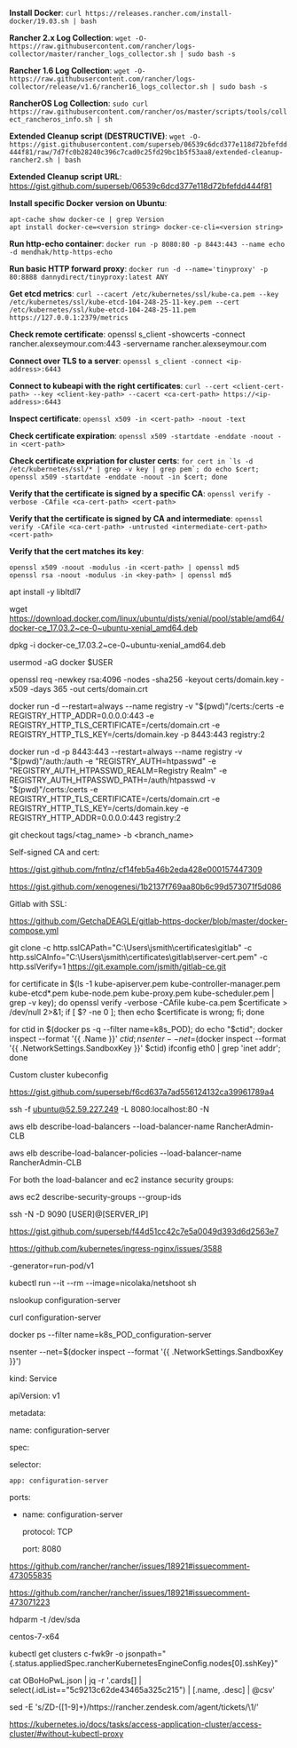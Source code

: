 **Install Docker**: `curl https://releases.rancher.com/install-docker/19.03.sh | bash`

**Rancher 2.x Log Collection**: `wget -O- https://raw.githubusercontent.com/rancher/logs-collector/master/rancher_logs_collector.sh | sudo bash -s`

**Rancher 1.6 Log Collection**: `wget -O- https://raw.githubusercontent.com/rancher/logs-collector/release/v1.6/rancher16_logs_collector.sh | sudo bash -s`

**RancherOS Log Collection**: `sudo curl https://raw.githubusercontent.com/rancher/os/master/scripts/tools/collect_rancheros_info.sh | sh`

**Extended Cleanup script (DESTRUCTIVE)**: `wget -O- https://gist.githubusercontent.com/superseb/06539c6dcd377e118d72bfefdd444f81/raw/7d7fc0b28240c396c7cad0c25fd29bc1b5f53aa8/extended-cleanup-rancher2.sh | bash`

**Extended Cleanup script URL**: https://gist.github.com/superseb/06539c6dcd377e118d72bfefdd444f81

**Install specific Docker version on Ubuntu**:
```
apt-cache show docker-ce | grep Version
apt install docker-ce=<version string> docker-ce-cli=<version string>
```

**Run http-echo container**: `docker run -p 8080:80 -p 8443:443 --name echo -d mendhak/http-https-echo`

**Run basic HTTP forward proxy**: `docker run -d --name='tinyproxy' -p 80:8888 dannydirect/tinyproxy:latest ANY`

**Get etcd metrics**: `curl --cacert /etc/kubernetes/ssl/kube-ca.pem --key /etc/kubernetes/ssl/kube-etcd-104-248-25-11-key.pem --cert /etc/kubernetes/ssl/kube-etcd-104-248-25-11.pem https://127.0.0.1:2379/metrics`

**Check remote certificate**: openssl s_client -showcerts -connect rancher.alexseymour.com:443 -servername rancher.alexseymour.com

**Connect over TLS to a server**: `openssl s_client -connect <ip-address>:6443`

**Connect to kubeapi with the right certificates**: `curl --cert <client-cert-path> --key <client-key-path> --cacert <ca-cert-path> https://<ip-address>:6443`

**Inspect certificate**: `openssl x509 -in <cert-path> -noout -text`

**Check certificate expiration**: `openssl x509 -startdate -enddate -noout -in <cert-path>`

**Check certificate expriation for cluster certs**: ```for cert in `ls -d /etc/kubernetes/ssl/* | grep -v key | grep pem`; do echo $cert; openssl x509 -startdate -enddate -noout -in $cert; done```

**Verify that the certificate is signed by a specific CA**: `openssl verify -verbose -CAfile <ca-cert-path> <cert-path>`

**Verify that the certificate is signed by CA and intermediate**: `openssl verify -CAfile <ca-cert-path> -untrusted <intermediate-cert-path> <cert-path>`

**Verify that the cert matches its key**:
```
openssl x509 -noout -modulus -in <cert-path> | openssl md5
openssl rsa -noout -modulus -in <key-path> | openssl md5
```

apt install -y libltdl7  

wget https://download.docker.com/linux/ubuntu/dists/xenial/pool/stable/amd64/docker-ce_17.03.2~ce-0~ubuntu-xenial_amd64.deb  

dpkg -i docker-ce_17.03.2~ce-0~ubuntu-xenial_amd64.deb

usermod -aG docker $USER

openssl req -newkey rsa:4096 -nodes -sha256 -keyout certs/domain.key -x509 -days 365 -out certs/domain.crt

docker run -d --restart=always --name registry -v "$(pwd)"/certs:/certs -e REGISTRY_HTTP_ADDR=0.0.0.0:443 -e REGISTRY_HTTP_TLS_CERTIFICATE=/certs/domain.crt -e REGISTRY_HTTP_TLS_KEY=/certs/domain.key -p 8443:443 registry:2



docker run -d -p 8443:443 --restart=always   --name registry -v "$(pwd)"/auth:/auth -e "REGISTRY_AUTH=htpasswd"   -e "REGISTRY_AUTH_HTPASSWD_REALM=Registry Realm"   -e REGISTRY_AUTH_HTPASSWD_PATH=/auth/htpasswd -v "$(pwd)"/certs:/certs -e REGISTRY_HTTP_TLS_CERTIFICATE=/certs/domain.crt -e REGISTRY_HTTP_TLS_KEY=/certs/domain.key -e REGISTRY_HTTP_ADDR=0.0.0.0:443 registry:2

git checkout tags/<tag_name> -b <branch_name>

Self-signed CA and cert:

https://gist.github.com/fntlnz/cf14feb5a46b2eda428e000157447309

https://gist.github.com/xenogenesi/1b2137f769aa80b6c99d573071f5d086

Gitlab with SSL:

https://github.com/GetchaDEAGLE/gitlab-https-docker/blob/master/docker-compose.yml



git clone -c http.sslCAPath="C:\\Users\\jsmith\\certificates\\gitlab" -c http.sslCAInfo="C:\\Users\\jsmith\\certificates\\gitlab\\server-cert.pem" -c http.sslVerify=1 https://git.example.com/jsmith/gitlab-ce.git



for certificate in $(ls -1 kube-apiserver.pem kube-controller-manager.pem kube-etcd*.pem kube-node.pem kube-proxy.pem kube-scheduler.pem  | grep -v key); do openssl verify -verbose -CAfile kube-ca.pem $certificate > /dev/null 2>&1; if [ $? -ne 0 ]; then echo $certificate is wrong; fi; done



for ctid in $(docker ps -q --filter name=k8s_POD); do echo "$ctid"; docker inspect --format '{{ .Name }}' $ctid; nsenter --net=$(docker inspect --format '{{ .NetworkSettings.SandboxKey }}' $ctid) ifconfig eth0 | grep 'inet addr'; done


Custom cluster kubeconfig

https://gist.github.com/superseb/f6cd637a7ad556124132ca39961789a4



ssh -f ubuntu@52.59.227.249 -L 8080:localhost:80 -N



aws elb describe-load-balancers --load-balancer-name RancherAdmin-CLB

aws elb describe-load-balancer-policies --load-balancer-name RancherAdmin-CLB

For both the load-balancer and ec2 instance security groups:

aws ec2 describe-security-groups --group-ids <sg id>



ssh -N -D 9090 [USER]@[SERVER_IP]

https://gist.github.com/superseb/f44d51cc42c7e5a0049d393d6d2563e7



https://github.com/kubernetes/ingress-nginx/issues/3588

-generator=run-pod/v1

kubectl run --it --rm --image=nicolaka/netshoot sh

nslookup configuration-server

curl configuration-server

docker ps --filter name=k8s_POD_configuration-server

nsenter --net=$(docker inspect <ctid> --format '{{ .NetworkSettings.SandboxKey }}')



kind: Service

apiVersion: v1

metadata:

  name: configuration-server

spec:

  selector:

    app: configuration-server

  ports:

  - name: configuration-server

    protocol: TCP

    port: 8080





https://github.com/rancher/rancher/issues/18921#issuecomment-473055835

https://github.com/rancher/rancher/issues/18921#issuecomment-473071223



hdparm -t /dev/sda

centos-7-x64

kubectl get clusters c-fwk9r -o jsonpath="{.status.appliedSpec.rancherKubernetesEngineConfig.nodes[0].sshKey}"



cat OBoHoPwL.json | jq -r '.cards[] | select(.idList=="5c9213c62de43465a325c215") | [.name, .desc] | @csv'



sed -E 's/ZD-([1-9]+)/https\:\/\/rancher\.zendesk.com\/agent\/tickets\/\1/'



https://kubernetes.io/docs/tasks/access-application-cluster/access-cluster/#without-kubectl-proxy



